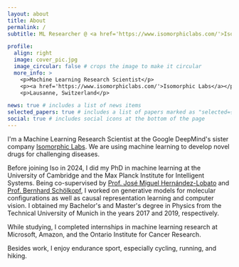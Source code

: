 ```yaml
---
layout: about
title: About
permalink: /
subtitle: ML Researcher @ <a href='https://www.isomorphiclabs.com/'>Isomorphic Labs</a> | PhD from Cambridge | Previously at Microsoft, Amazon, MPI-IS

profile:
  align: right
  image: cover_pic.jpg
  image_circular: false # crops the image to make it circular
  more_info: >
    <p>Machine Learning Research Scientist</p>
    <p><a href='https://www.isomorphiclabs.com/'>Isomorphic Labs</a></p>
    <p>Lausanne, Switzerland</p>

news: true # includes a list of news items
selected_papers: true # includes a list of papers marked as "selected={true}"
social: true # includes social icons at the bottom of the page
---
```


I'm a Machine Learning Research Scientist at the Google DeepMind's sister company <a href='https://www.isomorphiclabs.com/'>Isomorphic Labs</a>. We are using machine learning to develop novel drugs for challenging diseases.

Before joining Iso in 2024, I did my PhD in machine learning at the University of Cambridge and the Max Planck Institute for Intelligent Systems.
Being co-supervised by <a href='https://jmhl.org/'>Prof. José Miguel Hernández-Lobato</a> and <a href='https://is.mpg.de/person/bs'>Prof. Bernhard Schölkopf</a>, I worked on generative models for molecular configurations as well as causal representation learning and computer vision.
I obtained my Bachelor's and Master's degree in Physics from the Technical University of Munich in the years 2017 and 2019, respectively.

While studying, I completed internships in machine learning research at Microsoft, Amazon, and the Ontario Institute for Cancer Research.

Besides work, I enjoy endurance sport, especially cycling, running, and hiking.
